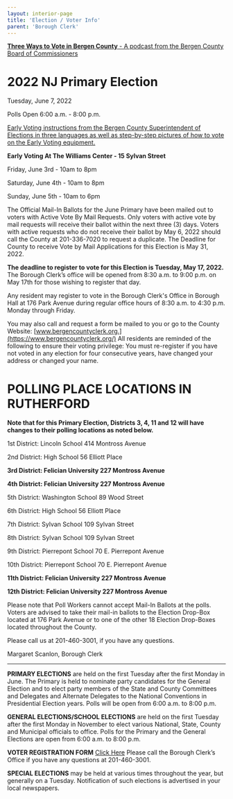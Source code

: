 ```yaml
---
layout: interior-page
title: 'Election / Voter Info'
parent: 'Borough Clerk'
---
```


[**Three Ways to Vote in Bergen County** - A podcast from the Bergen County Board of Commissioners](https://bergencountycommissioners.libsyn.com/three-ways-to-vote-in-bergen-county)

# 2022 NJ Primary Election

Tuesday, June 7, 2022

Polls Open 6:00 a.m. - 8:00 p.m.

[Early Voting instructions from the Bergen County Superintendent of Elections in three languages as well as step-by-step pictures of how to vote on the Early Voting equipment.](https://storage.googleapis.com/static.rutherford-nj.com/borough-clerk/election-info/Early_Voting_Instructions.pdf)

**Early Voting At The Williams Center - 15 Sylvan Street**

Friday, June 3rd - 10am to 8pm

Saturday, June 4th - 10am to 8pm

Sunday, June 5th - 10am to 6pm

The Official Mail-In Ballots for the June Primary have been mailed out to voters with Active Vote By Mail Requests. Only voters with active vote by mail requests will receive their ballot within the next three (3) days. Voters with active requests who do not receive their ballot by May 6, 2022 should call the County at 201-336-7020 to request a duplicate. The Deadline for County to receive Vote by Mail Applications for this Election is May 31, 2022. 

**The deadline to register to vote for this Election is Tuesday, May 17, 2022.**  The Borough Clerk’s office will be opened from 8:30 a.m. to 9:00 p.m. on May 17th for those wishing to register that day.   

Any resident may register to vote in the Borough Clerk's Office in Borough Hall at 176 Park Avenue during regular office hours of 8:30 a.m. to 4:30 p.m. Monday through Friday.  

You may also call and request a form be mailed to you or go to the County Website: [www.bergencountyclerk.org.](https://www.bergencountyclerk.org/)  All residents are reminded of the following to ensure their voting privilege:   You must re-register if you have not voted in any election for four consecutive years, have changed your address or changed your name.


# POLLING PLACE LOCATIONS IN RUTHERFORD

**Note that for this Primary Election, Districts 3, 4, 11 and 12 will have changes to their polling locations as noted below.**


1st District:	Lincoln School		414 Montross Avenue
		
2nd District:	High School		56 Elliott Place

**3rd District: Felician University 	227 Montross Avenue**

**4th District:	Felician University 	227 Montross Avenue**

5th District:	Washington School	89 Wood Street

6th District:	High School		56 Elliott Place

7th District:	Sylvan School		109 Sylvan Street

8th District:	Sylvan School		109 Sylvan Street

9th District:	Pierrepont School	70 E. Pierrepont Avenue

10th District:	Pierrepont School	70 E. Pierrepont Avenue

**11th District: Felician University 	227 Montross Avenue**

**12th District: Felician University 	227 Montross Avenue**

Please note that Poll Workers cannot accept Mail-In Ballots at the polls.  Voters are advised to take their mail-in ballots to the Election Drop-Box located at 176 Park Avenue or to one of the other 18 Election Drop-Boxes located throughout the County.


Please call us at 201-460-3001, if you have any questions.

Margaret Scanlon, Borough Clerk



---------

**PRIMARY ELECTIONS** are held on the first Tuesday after the first Monday in June. The Primary is held to nominate party candidates for the General Election and to elect party members of the State and County Committees and Delegates and Alternate Delegates to the National Conventions in Presidential Election years. Polls will be open from 6:00 a.m. to 8:00 p.m.

**GENERAL ELECTIONS/SCHOOL ELECTIONS** are held on the first Tuesday after the first Monday in November to elect various National, State, County and Municipal officials to office. Polls for the Primary and the General Elections are open from 6:00 a.m. to 8:00 p.m.

**VOTER REGISTRATION FORM** [Click Here](https://www.state.nj.us/state/elections/voter-registration.shtml)
Please call the Borough Clerk’s Office if you have any questions at 201-460-3001.

**SPECIAL ELECTIONS** may be held at various times throughout the year, but generally on a Tuesday. Notification of such elections is advertised in your local newspapers.


